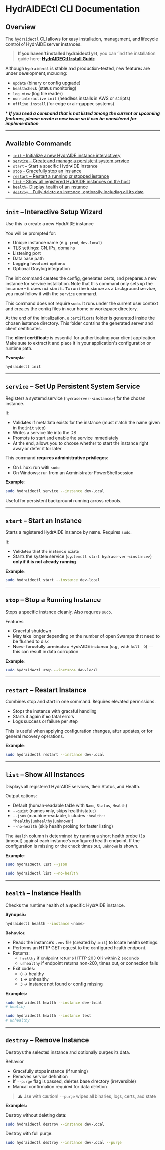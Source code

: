 # HydrAIDECtl CLI Documentation

## Overview

The `hydraidectl` CLI allows for easy installation, management, and lifecycle control of HydrAIDE server instances.

> **If you haven't installed hydraidectl yet**, you can find the installation guide here: **[HydrAIDECtl Install Guide](hydraidectl-install.md)**

Although `hydraidectl` is stable and production-tested, new features are under development, including:

* `update` (binary or config upgrade)
* `healthcheck` (status monitoring)
* `log view` (log file reader)
* `non-interactive init` (headless installs in AWS or scripts)
* `offline install` (for edge or air-gapped systems)

\* ***If you need a command that is not listed among the current or upcoming features, please create a new issue so it can be considered for implementation***

---

## Available Commands

* [`init` – Initialize a new HydrAIDE instance interactively](#init--interactive-setup-wizard) 
* [`service` – Create and manage a persistent system service](#service--set-up-persistent-system-service)
* [`start` – Start a specific HydrAIDE instance](#start--start-an-instance)
* [`stop` – Gracefully stop an instance](#stop--stop-a-running-instance)
* [`restart` – Restart a running or stopped instance](#restart--restart-instance)
* [`list` – Show all registered HydrAIDE instances on the host](#list--show-all-instances)
* [`health`– Display health of an instance](#health--instance-health)
* [`destroy` – Fully delete an instance, optionally including all its data](#restart--restart-instance)

---

## `init` – Interactive Setup Wizard

Use this to create a new HydrAIDE instance.

You will be prompted for:

* Unique instance name (e.g. `prod`, `dev-local`)
* TLS settings: CN, IPs, domains
* Listening port
* Data base path
* Logging level and options
* Optional Graylog integration

The init command creates the config, generates certs, and prepares a new instance for service installation. Note that this command only sets up the instance – it does not start it. To run the instance as a background service, you must follow it with the `service` command.

This command does not require `sudo`. It runs under the current user context and creates the config files in your home or workspace directory.&#x20;

At the end of the initialization, a `certificate` folder is generated inside the chosen instance directory. This folder contains the generated server and client certificates.

The **client certificate** is essential for authenticating your client application. Make sure to extract it and place it in your application's configuration or runtime path.

**Example:**

```bash
hydraidectl init
```

---

## `service` – Set Up Persistent System Service

Registers a systemd service (`hydraserver-<instance>`) for the chosen instance.

It:

* Validates if metadata exists for the instance (must match the name given in the `init` step)
* Writes a service file into the OS
* Prompts to start and enable the service immediately
* At the end, allows you to choose whether to start the instance right away or defer it for later

This command **requires administrative privileges**:

* On Linux: run with `sudo`
* On Windows: run from an Administrator PowerShell session

**Example:**

```bash
sudo hydraidectl service --instance dev-local
```

Useful for persistent background running across reboots.

---

## `start` – Start an Instance

Starts a registered HydrAIDE instance by name. Requires `sudo`.

It:

* Validates that the instance exists
* Starts the system service (`systemctl start hydraserver-<instance>`) **only if it is not already running**

**Example:**

```bash
sudo hydraidectl start --instance dev-local
```

---

## `stop` – Stop a Running Instance

Stops a specific instance cleanly. Also requires `sudo`.

Features:

* Graceful shutdown
* May take longer depending on the number of open Swamps that need to be flushed to disk
* Never forcefully terminate a HydrAIDE instance (e.g., with `kill -9`) — this can result in data corruption

**Example:**

```bash
sudo hydraidectl stop --instance dev-local
```

---

## `restart` – Restart Instance

Combines stop and start in one command. Requires elevated permissions.

* Stops the instance with graceful handling
* Starts it again if no fatal errors
* Logs success or failure per step

This is useful when applying configuration changes, after updates, or for general recovery operations.

**Example:**

```bash
sudo hydraidectl restart --instance dev-local
```

---

## `list` – Show All Instances

Displays all registered HydrAIDE services, their Status, and Health.

Output options:

* Default (human-readable table with `Name`, `Status`, `Health`)
* `--quiet` (names only, skips health/status)
* `--json` (machine-readable, includes `"health": "healthy|unhealthy|unknown"`)
* `--no-health` (skip health probing for faster listing)

The `Health` column is determined by running a short health probe (2s timeout) against each instance’s configured health endpoint. If the configuration is missing or the check times out, `unknown` is shown.

**Example:**

```bash
sudo hydraidectl list --json
```
```bash
sudo hydraidectl list --no-health
```

---


## `health` – Instance Health

Checks the runtime health of a specific HydrAIDE instance.

**Synopsis:**
```bash
hydraidectl health --instance <name>
```

**Behavior:**
* Reads the instance’s `.env` file (created by `init`) to locate health settings.
* Performs an HTTP GET request to the configured health endpoint.
* Returns:
  * `healthy` if endpoint returns HTTP 200 OK within 2 seconds
  * `unhealthy` if endpoint returns non-200, times out, or connection fails
* Exit codes:
  * `0` → healthy
  * `1` → unhealthy
  * `3` → instance not found or config missing

**Examples:**
```bash
sudo hydraidectl health --instance dev-local
# healthy
```

```bash
sudo hydraidectl health --instance test
# unhealthy
```

---

## `destroy` – Remove Instance

Destroys the selected instance and optionally purges its data.

Behavior:

* Gracefully stops instance (if running)
* Removes service definition
* If `--purge` flag is passed, deletes base directory (irreversible)
* Manual confirmation required for data deletion

> ⚠️ Use with caution! `--purge` wipes all binaries, logs, certs, and state

**Examples:**

Destroy without deleting data:

```bash
sudo hydraidectl destroy --instance dev-local
```

Destroy with full purge:

```bash
sudo hydraidectl destroy --instance dev-local --purge
```
